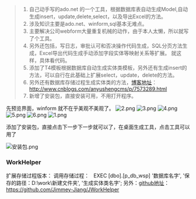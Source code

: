 
>1. 自己动手写的ado.net 的一个工具，根据数据库表自动生成Model,自动生成insert，update,delete,select，以及导出Excel的方法。
>2. 涉及知识主要是ado.net、winform,sql基本无难点。
>3. 主要解决公司webform大量重复机械的动作，由于本人太懒，所以就写了个工具。
>4. 另外还包括，写日志，审批认可和否决操作代码生成，SQL分页方法生成，Excel导出代码生成手动添加字段实体等映射关系等扩展。
就这样，具体看代码。
>5. 添加了T4模板根据数据库自动生成实体类模板，另外还有生成insert的方法，可以自行在此基础上扩展select，update，delete的方法。
>6. 另外还有数据库存储过程生成实体类的方法，[博客地址](http://www.cnblogs.com/anyushengcms/p/7573289.html)：http://www.cnblogs.com/anyushengcms/p/7573289.html
>7. 新增了安装包，直接安装可用，不用打开程序。

先预览界面，winform 就不在乎美观不美观了。
![2.png](http://upload-images.jianshu.io/upload_images/6855212-ab7e228980c7a6f9.png?imageMogr2/auto-orient/strip%7CimageView2/2/w/1240)
![3.png](http://upload-images.jianshu.io/upload_images/6855212-5cfecc9619ccde4c.png?imageMogr2/auto-orient/strip%7CimageView2/2/w/1240)
![4.png](http://upload-images.jianshu.io/upload_images/6855212-d4315847e95dd79e.png?imageMogr2/auto-orient/strip%7CimageView2/2/w/1240)
![5.png](http://upload-images.jianshu.io/upload_images/6855212-19b78ad07e6e674a.png?imageMogr2/auto-orient/strip%7CimageView2/2/w/1240)
![6.png](http://upload-images.jianshu.io/upload_images/6855212-0ae716cc63a28065.png?imageMogr2/auto-orient/strip%7CimageView2/2/w/1240)
![1.png](http://upload-images.jianshu.io/upload_images/6855212-c7cec73af2b5df43.png?imageMogr2/auto-orient/strip%7CimageView2/2/w/1240)


添加了安装包，直接点击下一步下一步就可以了，在桌面生成工具，点击工具可以用了

![安装包.png](http://upload-images.jianshu.io/upload_images/6855212-60c3dd32953cafe8.png?imageMogr2/auto-orient/strip%7CimageView2/2/w/1240)

### WorkHelper
扩展存储过程版本：
调用存储过程：    EXEC [dbo].[p_db_wsp] '数据库名字', '保存的路径：D:\work\新建文件夹', '生成实体类名字';
另外：[github地址](https://github.com/Jimmey-Jiang/JWorkHelper)：https://github.com/Jimmey-Jiang/JWorkHelper
